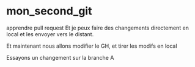 # mon_second_git
apprendre pull request
Et je peux faire des changements directement en local et les envoyer vers le distant.

Et maintenant nous allons modifier le GH, et tirer les modifs en local

Essayons un changement sur la branche A
